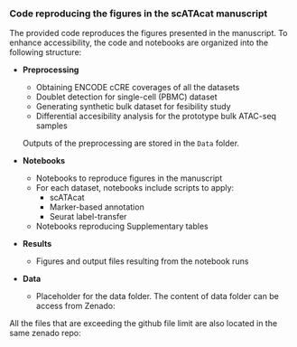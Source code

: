 ### Code reproducing the figures in the scATAcat manuscript

The provided code reproduces the figures presented in the manuscript. To enhance accessibility, the code and notebooks are organized into the following structure:

- **Preprocessing**
    - Obtaining ENCODE cCRE coverages of all the datasets
    - Doublet detection for single-cell (PBMC) dataset
    - Generating synthetic bulk dataset for fesibility study
    - Differential accesibility analysis for the prototype bulk ATAC-seq samples

    Outputs of the preprocessing are stored in the `Data` folder.
  
- **Notebooks**
    - Notebooks to reproduce figures in the manuscript
    -  For each dataset, notebooks include scripts to apply:
        - scATAcat
        - Marker-based annotation
        - Seurat label-transfer
    - Notebooks reproducing Supplementary tables
      
- **Results**
    - Figures and output files resulting from the notebook runs
   
- **Data**
    - Placeholder for the data folder. The content of data folder can be access from Zenado:
 
All the files that are exceeding the github file limit are also located in the same zenado repo:
 
